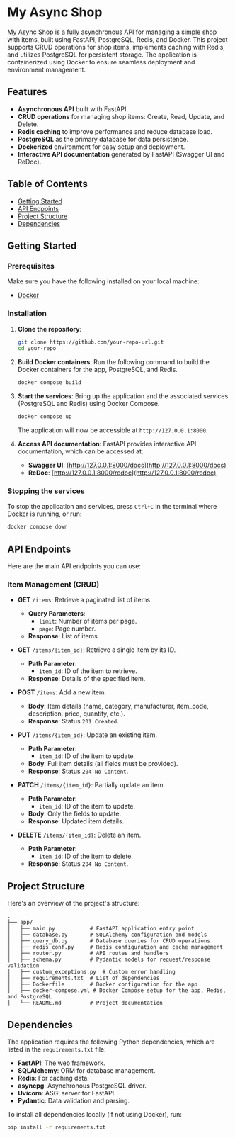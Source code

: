 # My Async Shop

My Async Shop is a fully asynchronous API for managing a simple shop with items, built using FastAPI, PostgreSQL, Redis, and Docker. This project supports CRUD operations for shop items, implements caching with Redis, and utilizes PostgreSQL for persistent storage. The application is containerized using Docker to ensure seamless deployment and environment management.

## Features
- **Asynchronous API** built with FastAPI.
- **CRUD operations** for managing shop items: Create, Read, Update, and Delete.
- **Redis caching** to improve performance and reduce database load.
- **PostgreSQL** as the primary database for data persistence.
- **Dockerized** environment for easy setup and deployment.
- **Interactive API documentation** generated by FastAPI (Swagger UI and ReDoc).

## Table of Contents
- [Getting Started](#getting-started)
- [API Endpoints](#api-endpoints)
- [Project Structure](#project-structure)
- [Dependencies](#dependencies)


## Getting Started

### Prerequisites
Make sure you have the following installed on your local machine:
- [Docker](https://www.docker.com/)

### Installation

1. **Clone the repository**:
   ```sh
   git clone https://github.com/your-repo-url.git
   cd your-repo
   ```

2. **Build Docker containers**:
   Run the following command to build the Docker containers for the app, PostgreSQL, and Redis.
   ```sh
   docker compose build
   ```

3. **Start the services**:
   Bring up the application and the associated services (PostgreSQL and Redis) using Docker Compose.
   ```sh
   docker compose up
   ```

   The application will now be accessible at `http://127.0.0.1:8000`.

4. **Access API documentation**:
   FastAPI provides interactive API documentation, which can be accessed at:
   - **Swagger UI**: [http://127.0.0.1:8000/docs](http://127.0.0.1:8000/docs)
   - **ReDoc**: [http://127.0.0.1:8000/redoc](http://127.0.0.1:8000/redoc)

### Stopping the services
To stop the application and services, press `Ctrl+C` in the terminal where Docker is running, or run:
```sh
docker compose down
```

## API Endpoints

Here are the main API endpoints you can use:

### **Item Management (CRUD)**

- **GET** `/items`: Retrieve a paginated list of items.
  - **Query Parameters**:
    - `limit`: Number of items per page.
    - `page`: Page number.
  - **Response**: List of items.

- **GET** `/items/{item_id}`: Retrieve a single item by its ID.
  - **Path Parameter**:
    - `item_id`: ID of the item to retrieve.
  - **Response**: Details of the specified item.

- **POST** `/items`: Add a new item.
  - **Body**: Item details (name, category, manufacturer, item_code, description, price, quantity, etc.).
  - **Response**: Status `201 Created`.


- **PUT** `/items/{item_id}`: Update an existing item.
  - **Path Parameter**:
    - `item_id`: ID of the item to update.
  - **Body**: Full item details (all fields must be provided).
  - **Response**: Status `204 No Content`.

- **PATCH** `/items/{item_id}`: Partially update an item.
  - **Path Parameter**:
    - `item_id`: ID of the item to update.
  - **Body**: Only the fields to update.
  - **Response**: Updated item details.

- **DELETE** `/items/{item_id}`: Delete an item.
  - **Path Parameter**:
    - `item_id`: ID of the item to delete.
  - **Response**: Status `204 No Content`.


## Project Structure

Here's an overview of the project's structure:

```
.
├── app/
│   ├── main.py           # FastAPI application entry point
│   ├── database.py       # SQLAlchemy configuration and models
│   ├── query_db.py       # Database queries for CRUD operations
│   ├── redis_conf.py     # Redis configuration and cache management
│   ├── router.py         # API routes and handlers
│   ├── schema.py         # Pydantic models for request/response validation
│   ├── custom_exceptions.py  # Custom error handling
│   ├── requirements.txt  # List of dependencies
│   ├── Dockerfile        # Docker configuration for the app
│   ├── docker-compose.yml # Docker Compose setup for the app, Redis, and PostgreSQL
│   └── README.md         # Project documentation
```


## Dependencies

The application requires the following Python dependencies, which are listed in the `requirements.txt` file:

- **FastAPI**: The web framework.
- **SQLAlchemy**: ORM for database management.
- **Redis**: For caching data.
- **asyncpg**: Asynchronous PostgreSQL driver.
- **Uvicorn**: ASGI server for FastAPI.
- **Pydantic**: Data validation and parsing.

To install all dependencies locally (if not using Docker), run:
```sh
pip install -r requirements.txt
```

